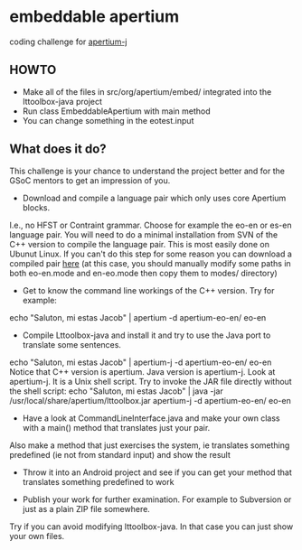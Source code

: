 embeddable apertium
===================

coding challenge for [apertium-j](http://wiki.apertium.org/wiki/Ideas_for_Google_Summer_of_Code/Make_lttoolbox-java_embeddable)

HOWTO
---

- Make all of the files in src/org/apertium/embed/ integrated into the lttoolbox-java project
- Run class EmbeddableApertium with main method
- You can change something in the eotest.input


What does it do?
---

This challenge is your chance to understand the project better and for the GSoC mentors to get an impression of you.

- Download and compile a language pair which only uses core Apertium blocks.

I.e., no HFST or Contraint grammar. Choose for example the eo-en or es-en language pair.
You will need to do a minimal installation from SVN of the C++ version to compile the language pair. This is most easily done on Ubunut Linux.
If you can't do this step for some reason you can download a compiled pair [here](http://javabog.dk/filer/apertium-eo-en.tar.gz) (at this case, you should manually modify some paths in both eo-en.mode and en-eo.mode then copy them to modes/ directory)

- Get to know the command line workings of the C++ version. Try for example:

echo "Saluton, mi estas Jacob" | apertium -d apertium-eo-en/ eo-en

- Compile Lttoolbox-java and install it and try to use the Java port to translate some sentences.

echo "Saluton, mi estas Jacob" | apertium-j -d apertium-eo-en/ eo-en
Notice that C++ version is apertium. Java version is apertium-j.
Look at apertium-j. It is a Unix shell script. Try to invoke the JAR file directly without the shell script:
echo "Saluton, mi estas Jacob" | java -jar /usr/local/share/apertium/lttoolbox.jar apertium-j -d apertium-eo-en/ eo-en

- Have a look at CommandLineInterface.java and make your own class with a main() method that translates just your pair.

Also make a method that just exercises the system, ie translates something predefined (ie not from standard input) and show the result

- Throw it into an Android project and see if you can get your method that translates something predefined to work

- Publish your work for further examination. For example to Subversion or just as a plain ZIP file somewhere.

Try if you can avoid modifying lttoolbox-java. In that case you can just show your own files.

